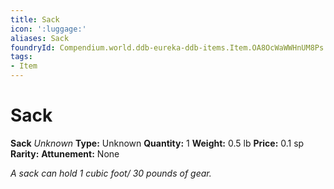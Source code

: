 ```yaml
---
title: Sack
icon: ':luggage:'
aliases: Sack
foundryId: Compendium.world.ddb-eureka-ddb-items.Item.OA8OcWaWWHnUM8Ps
tags:
- Item
---
```


# Sack

**Sack**
_Unknown_
**Type:** Unknown
**Quantity:** 1
**Weight:** 0.5 lb
**Price:** 0.1 sp
**Rarity:** 
**Attunement:** None

*A sack can hold 1 cubic foot/ 30 pounds of gear.*